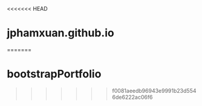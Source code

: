 <<<<<<< HEAD
# jphamxuan.github.io
=======
# bootstrapPortfolio
>>>>>>> f0081aeedb96943e9991b23d5546de6222ac06f6
